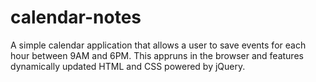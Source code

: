 # calendar-notes
 A simple calendar application that allows a user to save events for each hour between 9AM and 6PM. This appruns in the browser and features dynamically updated HTML and CSS powered by jQuery.

